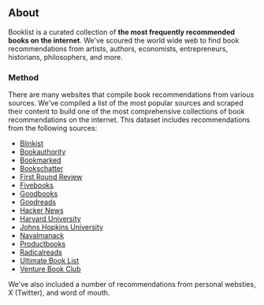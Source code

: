 ## About

Booklist is a curated collection of **the most frequently recommended books on the internet**. We've scoured the world wide web to find book recommendations from artists, authors, economists, entrepreneurs, historians, philosophers, and more.

### Method

There are many websites that compile book recommendations from various sources. We've compiled a list of the most popular sources and scraped their content to build one of the most comprehensive collections of book recommendations on the internet. This dataset includes recommendations from the following sources:

- [Blinkist](https://www.blinkist.com/)
- [Bookauthority](https://bookauthority.org/)
- [Bookmarked](https://www.bookmarked.club/)
- [Bookschatter](https://bookschatter.com/)
- [First Round Review](https://review.firstround.com/)
- [Fivebooks](https://fivebooks.com/)
- [Goodbooks](https://www.goodbooks.io/)
- [Goodreads](https://www.goodreads.com/)
- [Hacker News](https://news.ycombinator.com/)
- [Harvard University](https://news.harvard.edu/)
- [Johns Hopkins University](https://hub.jhu.edu/)
- [Navalmanack](https://www.navalmanack.com/)
- [Productbooks](https://www.productbooks.co/)
- [Radicalreads](https://radicalreads.com/)
- [Ultimate Book List](https://ultimatebooklist.com/)
- [Venture Book Club](https://www.venturebookclub.com/)

We've also included a number of recommendations from personal websties, X (Twitter), and word of mouth.
